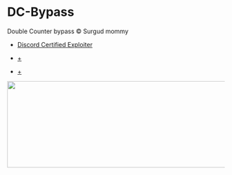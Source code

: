 # DC-Bypass
Double Counter bypass © Surgud mommy


- [Discord Certified Exploiter](https://github.com/passedout/DC-Bypass/blob/main/surgud.py)

- [+](https://t.me/tosviolators)

- [+](https://discord.gg/nun)

<a href='https://t.me/siegfried_tos'>
<img src="https://cdn.discordapp.com/attachments/1004046623753646080/1036425470905946222/E2808CE2808DE2808DE2808DE281A0E281A0E2808DE281A0E2808BE2808CE281A0E2808CE2808CE2808CE2808CE2808BE2808CE2808BE2808CE2808B_1.png" width="1000" height="200" ></code></a>
